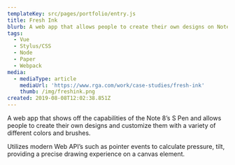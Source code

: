 ```yaml
---
templateKey: src/pages/portfolio/entry.js
title: Fresh Ink
blurb: A web app that allows people to create their own designs on Note 8's S Pen.
tags:
  - Vue
  - Stylus/CSS
  - Node
  - Paper
  - Webpack
media:
  - mediaType: article
    mediaUrl: 'https://www.rga.com/work/case-studies/fresh-ink'
    thumb: /img/freshink.png
created: 2019-08-08T12:02:38.851Z
---
```

A web app that shows off the capabilities of the Note 8’s S Pen and allows people to create their own designs and customize them with a variety of different colors and brushes.

Utilizes modern Web API’s such as pointer events to calculate pressure, tilt, providing a precise drawing experience on a canvas element.
